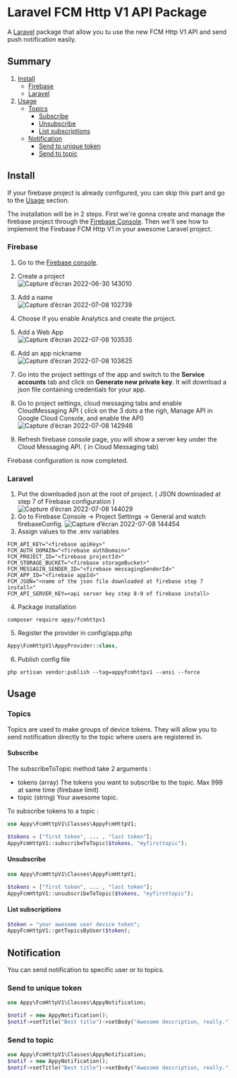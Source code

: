 # Laravel FCM Http V1 API Package

 A [Laravel](https://laravel.com/) package that allow you tu use the new FCM Http V1 API and send push notification easily.  
 
 ## Summary
 1. [Install](https://github.com/agence-appy/fcmhttpv1/edit/master/README.md#install)
    - [Firebase](https://github.com/agence-appy/fcmhttpv1/edit/master/README.md#firebase)
    - [Laravel](https://github.com/agence-appy/fcmhttpv1/edit/master/README.md#laravel)
 2. [Usage](https://github.com/agence-appy/fcmhttpv1/edit/master/README.md#usage)
    - [Topics](https://github.com/agence-appy/fcmhttpv1/edit/master/README.md#firebase)
      - [Subscribe](https://github.com/agence-appy/fcmhttpv1/edit/master/README.md#subscribe)
      - [Unsubscribe](https://github.com/agence-appy/fcmhttpv1/edit/master/README.md#unsubscribe)
      - [List subscriptions](https://github.com/agence-appy/fcmhttpv1/edit/master/README.md#list-subscriptions)
    - [Notification](https://github.com/agence-appy/fcmhttpv1/edit/master/README.md#notification)
      - [Send to unique token](https://github.com/agence-appy/fcmhttpv1/edit/master/README.md#send-to-unique-token)
      - [Send to topic](https://github.com/agence-appy/fcmhttpv1/edit/master/README.md#send-to-topic)
 
 ## Install
If your firebase project is already configured, you can skip this part and go to the [Usage](https://github.com/agence-appy/fcmhttpv1/edit/master/README.md#usage) section.  

The installation will be in 2 steps. First we're gonna create and manage the firebase project through the [Firebase Console](https://console.firebase.google.com/u/0/). Then we'll see how to implement the Firebase FCM Http V1 in your awesome Laravel project.


### Firebase

1. Go to the [Firebase console](https://console.firebase.google.com/u/0/).

2. Create a project  
![Capture d’écran 2022-06-30 143010](https://user-images.githubusercontent.com/92929363/177950500-c2ab7f98-1593-461e-82c5-7d2065474e74.png)
3. Add a name    
![Capture d’écran 2022-07-08 102739](https://user-images.githubusercontent.com/92929363/177950903-4b0ade29-2ce4-423f-980c-299444549030.png)
4. Choose if you enable Analytics and create the project.  
5. Add a Web App  
![Capture d’écran 2022-07-08 103535](https://user-images.githubusercontent.com/92929363/177952387-b80d53e3-53f4-45b4-9050-e849b58e4e24.png)
6. Add an app nickname   
![Capture d’écran 2022-07-08 103625](https://user-images.githubusercontent.com/92929363/177952640-df8a5b86-7ce6-483e-9baf-a97751343378.png)
7. Go into the project settings of the app and switch to the **Service accounts** tab and click on **Generate new private key**. It will download a json file containing credentials for your app.
8. Go to project settings, cloud messaging tabs and enable CloudMessaging API ( click on the 3 dots a the righ, Manage API in Google Cloud Console, and enable the API)  
![Capture d’écran 2022-07-08 142946](https://user-images.githubusercontent.com/92929363/177992435-e29223f7-6189-4052-baa1-c0455b2cc092.png)
9. Refresh firebase console page, you will show a server key under the Cloud Messaging API. ( in Cloud Messaging tab)

Firebase configuration is now completed.


### Laravel

1. Put the downloaded json at the root of project. ( JSON downloaded at step 7 of Firebase configuration )  
![Capture d’écran 2022-07-08 144029](https://user-images.githubusercontent.com/92929363/177993938-910ddac2-0472-45f3-9c30-3568e0e0244b.png)
2. Go to Firebase Console -> Project Settings -> General and watch firebaseConfig.
![Capture d’écran 2022-07-08 144454](https://user-images.githubusercontent.com/92929363/177994579-978d7fbc-5d23-4302-a66e-9d86edb8eb76.png)
3. Assign values to the .env variables

```env
FCM_API_KEY="<firebase apiKey>"
FCM_AUTH_DOMAIN="<firebase authDomain>"
FCM_PROJECT_ID="<firebase projectId>"
FCM_STORAGE_BUCKET="<firebase storageBucket>"
FCM_MESSAGIN_SENDER_ID="<firebase messagingSenderId>"
FCM_APP_ID="<firebase appId>"
FCM_JSON="<name of the json file downloaded at firebase step 7 install>"
FCM_API_SERVER_KEY=<api server key step 8-9 of firebase install>
```
4. Package installation
```
composer require appy/fcmhttpv1
```

5. Register the provider in config/app.php

```php
Appy\FcmHttpV1\AppyProvider::class,
```

6. Publish config file
```
php artisan vendor:publish --tag=appyfcmhttpv1 --ansi --force
```

## Usage

### Topics

Topics are used to make groups of device tokens. They will allow you to send notification directly to the topic where users are registered in.

#### Subscribe

The subscribeToTopic method take 2 arguments :
  - tokens (array) The tokens you want to subscribe to the topic. Max 999 at same time (firebase limit)
  - topic (string) Your awesome topic.
  
To subscribe tokens to a topic :

```php
use Appy\FcmHttpV1\Classes\AppyFcmHttpV1;

$tokens = ["first token", ... , "last token"];
AppyFcmHttpV1::subscribeToTopic($tokens, "myfirsttopic");
```
#### Unsubscribe

```php
use Appy\FcmHttpV1\Classes\AppyFcmHttpV1;

$tokens = ["first token", ... , "last token"];
AppyFcmHttpV1::unsubscribeToTopic($tokens, "myfirsttopic");
```

#### List subscriptions

```php
$token = "your awesome user device token";
AppyFcmHttpV1::getTopicsByUser($token);
```

## Notification

You can send notification to specific user or to topics.

### Send to unique token
```php
use Appy\FcmHttpV1\Classes\AppyNotification;

$notif = new AppyNotification();
$notif->setTitle("Best title")->setBody("Awesome description, really.")->setIcon("icon.png")->setToken("your user token")->send();
```

### Send to topic
```php
use Appy\FcmHttpV1\Classes\AppyNotification;
$notif = new AppyNotification();
$notif->setTitle("Best title")->setBody("Awesome description, really.")->setIcon("icon.png")->setTopic("awesome")->send();
```

